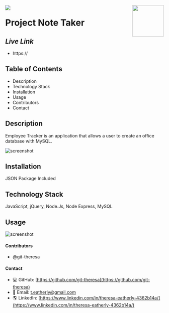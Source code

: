 <img align="left" src= "https://img.shields.io/badge/License-MIT-green">

<img align="right" width="100" height="100" src="https://avatars2.githubusercontent.com/u/57425164?v=4">

 
#   
 
  # **Project** Note Taker
  
  ##  **_Live Link_** 
  * https://
  
  ##  **Table of Contents**
  * Description
  * Technology Stack
  * Installation
  * Usage
  * Contributors
  * Contact
  
  ##  **Description**
  Employee Tracker is an application that allows a user to create an office database with MySQL.
  
 

 <img   src="assets/" alt="screenshot" />
 

  ## **Installation**
  JSON Package Included
 
  ## **Technology Stack**
JavaScript, jQuery, Node.Js, Node Express, MySQL

  ##  **Usage**

  
  

<img   src="assets/" alt="screenshot" />



  #### **Contributors** 
* @git-theresa

#### **Contact**
* :computer:  GitHub: [https://github.com/git-theresa](https://github.com/git-theresa) 
* :e-mail:  Email: [t.eatherly@gmail.com](t.eatherly@gmail.com)
* :earth_americas:  LinkedIn: [https://www.linkedin.com/in/theresa-eatherly-4362b14a/](https://www.linkedin.com/in/theresa-eatherly-4362b14a/)